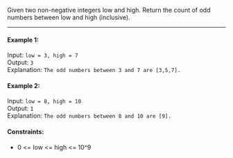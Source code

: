Given two non-negative integers low and high.
Return the count of odd numbers between low and high (inclusive).

___

#### Example 1:

Input: `low = 3, high = 7`<br>
Output: `3`<br>
Explanation: `The odd numbers between 3 and 7 are [3,5,7].`

#### Example 2:

Input: `low = 8, high = 10`<br>
Output: `1`<br>
Explanation: `The odd numbers between 8 and 10 are [9].`<br>

#### Constraints:

* 0 <= low <= high <= 10^9